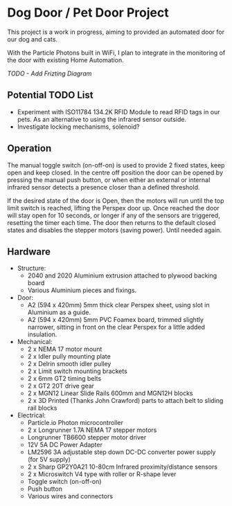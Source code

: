 # Dog Door / Pet Door Project

This project is a work in progress, aiming to provided an automated door for our dog and cats.

With the Particle Photons built in WiFi, I plan to integrate in the monitoring of the door with existing Home Automation.

*TODO - Add Frizting Diagram*

## Potential TODO List

* Experiment with ISO11784 134.2K RFID Module to read RFID tags in our pets. As an alternative to using the infrared sensor outside.
* Investigate locking mechanisms, solenoid?

## Operation

The manual toggle switch (on-off-on) is used to provide 2 fixed states, keep open and keep closed. In the centre off position the door can be opened by pressing the manual push button, or when either an external or internal infrared sensor detects a presence closer than a defined threshold.

If the desired state of the door is Open, then the motors will run until the top limit switch is reached, lifting the Perspex door up. Once reached the door will stay open for 10 seconds, or longer if any of the sensors are triggered, resetting the timer each time. The door then returns to the default closed states and disables the stepper motors (saving power). Until needed again.

## Hardware

* Structure:
  * 2040 and 2020 Aluminium extrusion attached to plywood backing board
  * Various Aluminium pieces and fixings. 
* Door:
  * A2 (594 x 420mm) 5mm thick clear Perspex sheet, using slot in Aluminium as a guide.
  * A2 (594 x 420mm) 5mm PVC Foamex board, trimmed slightly narrower, sitting in front on the clear Perspex for a little added insulation.
* Mechanical:
  * 2 x NEMA 17 motor mount
  * 2 x Idler pully mounting plate
  * 2 x Delrin smooth idler pulley
  * 2 x Limit switch mounting brackets
  * 2 x 6mm GT2 timing belts
  * 2 x GT2 20T drive gear
  * 2 x MGN12 Linear Slide Rails 600mm and MGN12H blocks
  * 2 x 3D Printed (Thanks John Crawford) parts to attach belt to sliding rail blocks
* Electrical:
  * Particle.io Photon microcontroller
  * 2 x Longrunner 1.7A NEMA 17 stepper motors
  * Longrunner TB6600 stepper motor driver
  * 12V 5A DC Power Adapter
  * LM2596 3A adjustable step down DC-DC converter power supply (for 5V supply)
  * 2 x Sharp GP2Y0A21 10-80cm Infrared proximity/distance sensors
  * 2 x Microswitch V4 type with roller or R-shape lever
  * Toggle switch (on-off-on)
  * Push button
  * Various wires and connectors
